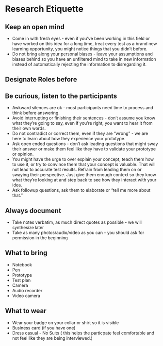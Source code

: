 # Research Etiquette

## Keep an open mind

* Come in with fresh eyes - even if you’ve been working in this field or have worked on this idea for a long time, treat every test as a brand new learning opportunity, you might notice things that you didn’t before.&#x20;
* Do not bring along your personal biases - leave your assumptions and biases behind so you have an unfiltered mind to take in new information instead of automatically rejecting the information to disregarding it.

## Designate Roles before&#x20;

## Be curious, listen to the participants

* Awkward silences are ok - most participants need time to process and think before answering.&#x20;
* Avoid interrupting or finishing their sentences - don’t assume you know what they’re going to say, even if you’re right, you want to hear it from their own words.&#x20;
* Do not contradict or correct them, even if they are “wrong” - we are here to learn about how they experience your prototype.&#x20;
* Ask open ended questions - don’t ask leading questions that might sway their answer or make them feel like they have to validate your prototype or opinion.&#x20;
* You might have the urge to over explain your concept, teach them how to use it, or try to convince them that your concept is valuable. That will not lead to accurate test results. Refrain from leading them on or swaying their perspective. Just give them enough context so they know what they’re looking at and step back to see how they interact with your idea.&#x20;
* Ask followup questions, ask them to elaborate or “tell me more about that.”

## Always document

* Take notes verbatim, as much direct quotes as possible - we will synthesize later
* Take as many photos/audio/video as you can - you should ask for permission in the beginning

## What to bring&#x20;

* Notebook
* Pen&#x20;
* Prototype&#x20;
* Test plan&#x20;
* Camera
* Audio recorder
* Video camera

## What to wear&#x20;

* Wear your badge on your collar or shirt so it is visible&#x20;
* Business card (if you have one)&#x20;
* Dress casual - No Suits ( this helps the particpate feel comfortable and not feel like they are being interviewed.)
